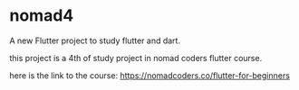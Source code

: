 # nomad4

A new Flutter project to study flutter and dart.

this project is a 4th of study project in nomad coders flutter course.

here is the link to the course: https://nomadcoders.co/flutter-for-beginners